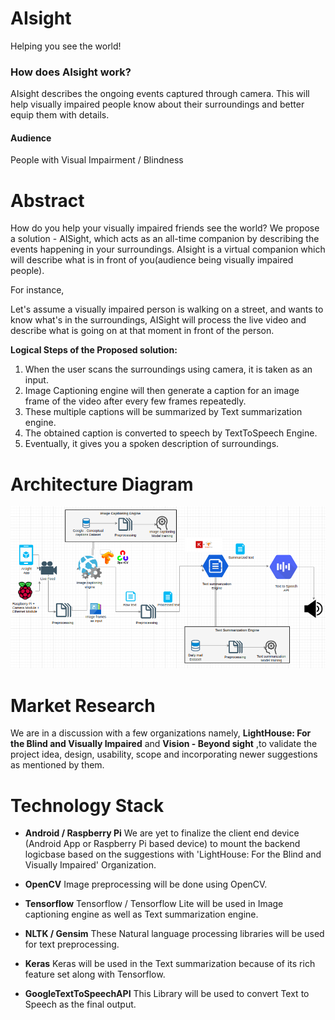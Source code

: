 # **AIsight**
Helping you see the world!



### **How does AIsight work?**
AIsight describes the ongoing events captured through camera. This will help visually impaired people know about their surroundings and better equip them with details.

#### **Audience**
People with Visual Impairment / Blindness

# **Abstract**
How do you help your visually impaired friends see the world? We propose a solution - AISight, which acts as an all-time companion by describing the events happening in your surroundings.
AIsight is a virtual companion which will describe what is in front of you(audience being visually impaired people).

For instance,

Let's assume a visually impaired person is walking on a street, and wants to know what's in the surroundings, AISight will process the live video and describe what is going on at that moment in front of the person.

**Logical Steps of the Proposed solution:**

1. When the user scans the surroundings using camera, it is taken as an input.
2. Image Captioning engine will then generate a caption for an image frame of the video after every few frames repeatedly.
3. These multiple captions will be summarized by Text summarization engine.
4. The obtained caption is converted to speech by TextToSpeech Engine.
5. Eventually, it gives you a spoken description of surroundings.	

# **Architecture Diagram**

<img src="Images/272project.png"/>

# **Market Research**

We are in a discussion with a few organizations namely, **LightHouse: For the Blind and Visually Impaired** and **Vision - Beyond sight** ,to validate the project idea, design, usability, scope and incorporating newer suggestions as mentioned by them. 

# **Technology Stack**

* **Android / Raspberry Pi**
We are yet to finalize the client end device (Android App or Raspberry Pi based device) to mount the backend logicbase based on the suggestions with 'LightHouse: For the Blind and Visually Impaired' Organization.

* **OpenCV**
Image preprocessing will be done using OpenCV.

* **Tensorflow**
Tensorflow / Tensorflow Lite will be used in Image captioning engine as well as Text summarization engine.

* **NLTK / Gensim**
These Natural language processing libraries will be used for text preprocessing.

* **Keras**
Keras will be used in the Text summarization because of its rich feature set along with Tensorflow.

* **GoogleTextToSpeechAPI**
This Library will be used to convert Text to Speech as the final output.
